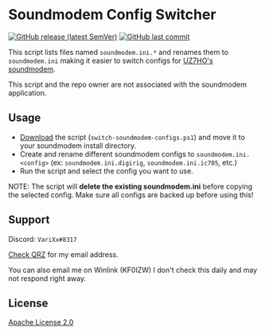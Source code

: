 # Soundmodem Config Switcher

[![GitHub release (latest SemVer)](https://img.shields.io/github/v/release/aosterwyk/soundmodem-config-switcher?sort=semver)](https://github.com/aosterwyk/soundmodem-config-switcher/releases) [![GitHub last commit](https://img.shields.io/github/last-commit/aosterwyk/soundmodem-config-switcher)](https://github.com/aosterwyk/soundmodem-config-switcher/commits/master) 

This script lists files named `soundmodem.ini.*` and renames them to `soundmodem.ini` making it easier to switch configs for [UZ7HO's soundmodem](http://uz7.ho.ua/packetradio.htm). 

This script and the repo owner are not associated with the soundmodem application. 

## Usage

- [Download](https://github.com/aosterwyk/soundmodem-config-switcher/releases/latest) the script (`switch-soundmodem-configs.ps1`) and move it to your soundmodem install directory.
- Create and rename different soundmodem configs to `soundmodem.ini.<config>` (ex: `soundmodem.ini.digirig`, `soundmodem.ini.ic705`, etc.)
- Run the script and select the config you want to use. 
    
NOTE: The script will **delete the existing soundmodem.ini** before copying the selected config. Make sure all configs are backed up before using this! 

## Support

Discord: `VariXx#8317`

[Check QRZ](https://www.qrz.com/db/kf0izw) for my email address. 

You can also email me on Winlink (KF0IZW) I don't check this daily and may not respond right away. 

## License
[Apache License 2.0](https://choosealicense.com/licenses/apache-2.0/)
